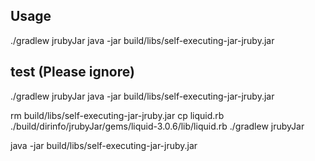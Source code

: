 ## Usage


./gradlew jrubyJar
java -jar build/libs/self-executing-jar-jruby.jar


## test (Please ignore)

./gradlew jrubyJar
java -jar build/libs/self-executing-jar-jruby.jar

rm build/libs/self-executing-jar-jruby.jar
cp liquid.rb ./build/dirinfo/jrubyJar/gems/liquid-3.0.6/lib/liquid.rb 
./gradlew jrubyJar

java -jar build/libs/self-executing-jar-jruby.jar

